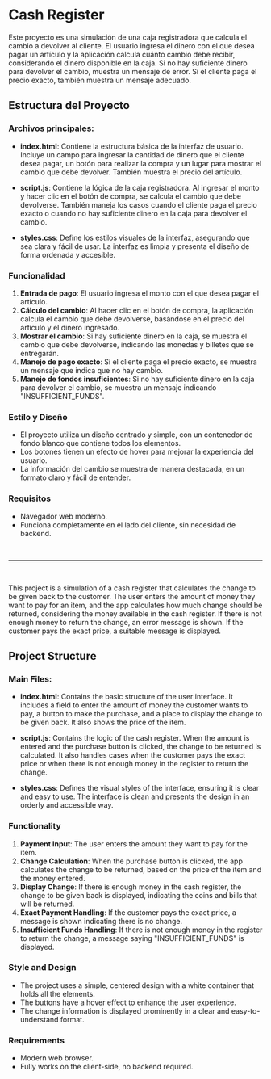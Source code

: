 # Cash Register

Este proyecto es una simulación de una caja registradora que calcula el cambio a devolver al cliente. El usuario ingresa el dinero con el que desea pagar un artículo y la aplicación calcula cuánto cambio debe recibir, considerando el dinero disponible en la caja. Si no hay suficiente dinero para devolver el cambio, muestra un mensaje de error. Si el cliente paga el precio exacto, también muestra un mensaje adecuado.

## Estructura del Proyecto

### Archivos principales:
- **index.html**: Contiene la estructura básica de la interfaz de usuario. Incluye un campo para ingresar la cantidad de dinero que el cliente desea pagar, un botón para realizar la compra y un lugar para mostrar el cambio que debe devolver. También muestra el precio del artículo.
  
- **script.js**: Contiene la lógica de la caja registradora. Al ingresar el monto y hacer clic en el botón de compra, se calcula el cambio que debe devolverse. También maneja los casos cuando el cliente paga el precio exacto o cuando no hay suficiente dinero en la caja para devolver el cambio.

- **styles.css**: Define los estilos visuales de la interfaz, asegurando que sea clara y fácil de usar. La interfaz es limpia y presenta el diseño de forma ordenada y accesible.

### Funcionalidad

1. **Entrada de pago**: El usuario ingresa el monto con el que desea pagar el artículo.
2. **Cálculo del cambio**: Al hacer clic en el botón de compra, la aplicación calcula el cambio que debe devolverse, basándose en el precio del artículo y el dinero ingresado.
3. **Mostrar el cambio**: Si hay suficiente dinero en la caja, se muestra el cambio que debe devolverse, indicando las monedas y billetes que se entregarán.
4. **Manejo de pago exacto**: Si el cliente paga el precio exacto, se muestra un mensaje que indica que no hay cambio.
5. **Manejo de fondos insuficientes**: Si no hay suficiente dinero en la caja para devolver el cambio, se muestra un mensaje indicando "INSUFFICIENT_FUNDS".

### Estilo y Diseño

- El proyecto utiliza un diseño centrado y simple, con un contenedor de fondo blanco que contiene todos los elementos.
- Los botones tienen un efecto de hover para mejorar la experiencia del usuario.
- La información del cambio se muestra de manera destacada, en un formato claro y fácil de entender.

### Requisitos

- Navegador web moderno.
- Funciona completamente en el lado del cliente, sin necesidad de backend.

<br>

---
<br>

This project is a simulation of a cash register that calculates the change to be given back to the customer. The user enters the amount of money they want to pay for an item, and the app calculates how much change should be returned, considering the money available in the cash register. If there is not enough money to return the change, an error message is shown. If the customer pays the exact price, a suitable message is displayed.

## Project Structure

### Main Files:
- **index.html**: Contains the basic structure of the user interface. It includes a field to enter the amount of money the customer wants to pay, a button to make the purchase, and a place to display the change to be given back. It also shows the price of the item.
  
- **script.js**: Contains the logic of the cash register. When the amount is entered and the purchase button is clicked, the change to be returned is calculated. It also handles cases when the customer pays the exact price or when there is not enough money in the register to return the change.

- **styles.css**: Defines the visual styles of the interface, ensuring it is clear and easy to use. The interface is clean and presents the design in an orderly and accessible way.

### Functionality

1. **Payment Input**: The user enters the amount they want to pay for the item.
2. **Change Calculation**: When the purchase button is clicked, the app calculates the change to be returned, based on the price of the item and the money entered.
3. **Display Change**: If there is enough money in the cash register, the change to be given back is displayed, indicating the coins and bills that will be returned.
4. **Exact Payment Handling**: If the customer pays the exact price, a message is shown indicating there is no change.
5. **Insufficient Funds Handling**: If there is not enough money in the register to return the change, a message saying "INSUFFICIENT_FUNDS" is displayed.

### Style and Design

- The project uses a simple, centered design with a white container that holds all the elements.
- The buttons have a hover effect to enhance the user experience.
- The change information is displayed prominently in a clear and easy-to-understand format.

### Requirements

- Modern web browser.
- Fully works on the client-side, no backend required.
